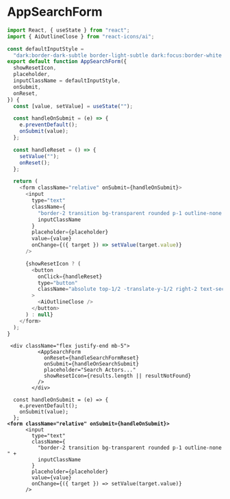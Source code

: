 # AppSearchForm

```javascript
import React, { useState } from "react";
import { AiOutlineClose } from "react-icons/ai";

const defaultInputStyle =
  "dark:border-dark-subtle border-light-subtle dark:focus:border-white focus:border-primary dark:text-white text-lg";
export default function AppSearchForm({
  showResetIcon,
  placeholder,
  inputClassName = defaultInputStyle,
  onSubmit,
  onReset,
}) {
  const [value, setValue] = useState("");

  const handleOnSubmit = (e) => {
    e.preventDefault();
    onSubmit(value);
  };

  const handleReset = () => {
    setValue("");
    onReset();
  };

  return (
    <form className="relative" onSubmit={handleOnSubmit}>
      <input
        type="text"
        className={
          "border-2 transition bg-transparent rounded p-1 outline-none " +
          inputClassName
        }
        placeholder={placeholder}
        value={value}
        onChange={({ target }) => setValue(target.value)}
      />

      {showResetIcon ? (
        <button
          onClick={handleReset}
          type="button"
          className="absolute top-1/2 -translate-y-1/2 right-2 text-secondary dark:text-white"
        >
          <AiOutlineClose />
        </button>
      ) : null}
    </form>
  );
}

```



```
 <div className="flex justify-end mb-5">
          <AppSearchForm
            onReset={handleSearchFormReset}
            onSubmit={handleOnSearchSubmit}
            placeholder="Search Actors..."
            showResetIcon={results.length || resultNotFound}
          />
        </div>
```

<pre class="language-javascript"><code class="lang-javascript">  const handleOnSubmit = (e) => {
    e.preventDefault();
    onSubmit(value);
  };
<strong>&#x3C;form className="relative" onSubmit={handleOnSubmit}>
</strong>      &#x3C;input
        type="text"
        className={
          "border-2 transition bg-transparent rounded p-1 outline-none " +
          inputClassName
        }
        placeholder={placeholder}
        value={value}
        onChange={({ target }) => setValue(target.value)}
      />

</code></pre>


